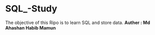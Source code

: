 # SQL_-Study
The objective of this Ripo is to learn SQL and store data.
<b/>
Auther : Md Ahashan Habib Mamun
